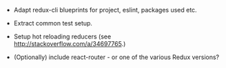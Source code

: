 
- Adapt redux-cli blueprints for project, eslint, packages used etc.

- Extract common test setup.

- Setup hot reloading reducers (see http://stackoverflow.com/a/34697765.)

- (Optionally) include react-router - or one of the various Redux versions?
